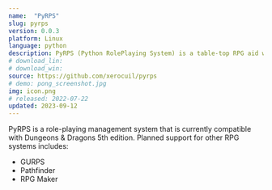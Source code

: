 ```yaml
---
name:  "PyRPS"
slug: pyrps
version: 0.0.3
platform: Linux
language: python
description: PyRPS (Python RolePlaying System) is a table-top RPG aid with modular game engines.
# download_lin:
# download_win:
source: https://github.com/xerocuil/pyrps
# demo: pong_screenshot.jpg
img: icon.png
# released: 2022-07-22
updated: 2023-09-12
---
```


PyRPS is a role-playing management system that is currently compatible with Dungeons & Dragons 5th edition. Planned support for other RPG systems includes:

- GURPS
- Pathfinder
- RPG Maker

